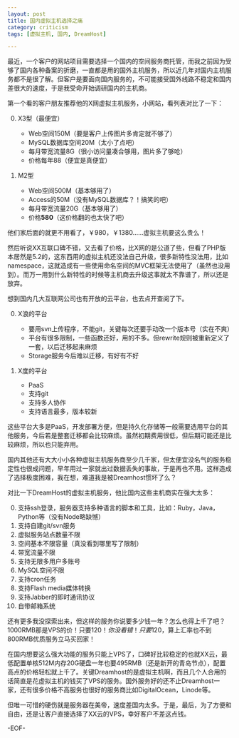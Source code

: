 ```yaml
---
layout: post
title: 国内虚拟主机选择之痛
category: criticism
tags: [虚拟主机, 国内, DreamHost]

---
```


最近，一个客户的网站项目需要选择一个国内的空间服务商托管，而我之前因为受够了国内各种备案的折磨，一直都是用的国外主机服务，所以近几年对国内主机服务都不是很了解。但客户是要面向国内服务的，不可能接受国外线路不稳定和国内差很大的速度，于是我受命开始调研国内的主机商。

第一个看的客户朋友推荐他的X网虚拟主机服务，小网站，看列表对比了一下：

0.  X3型（最便宜）
    
    * Web空间150M（要是客户上传图片多肯定就不够了）
    * MySQL数据库空间20M（太小了点吧）
    * 每月带宽流量8G（很小访问量凑合够用，图片多了够呛）
    * 价格每年88（便宜是真便宜）
    
0.  M2型
    
    * Web空间500M（基本够用了）
    * Access的50M（没有MySQL数据库？！搞笑的吧）
    * 每月带宽流量20G（基本够用了）
    * 价格**580**（这价格翻的也太快了吧）

他们家后面的就更不用看了，￥980，￥1380……虚拟主机要这么贵么！

然后听说XX互联口碑不错，又去看了价格，比X网的是公道了些，但看了PHP版本居然是5.2的，这东西用的虚拟主机还没法自己升级，很多新特性没法用，比如namespace，这就造成有一些使用命名空间的MVC框架无法使用了（虽然也没用到）。而万一用到什么新特性的时候等主机商去升级这事就太不靠谱了，所以还是放弃。

想到国内几大互联网公司也有开放的云平台，也去点开查阅了下。

0.  X浪的平台
    
    * 要用svn上传程序，不能git，关键每次还要手动改一个版本号（实在不爽）
    * 平台有很多限制，一些函数还好，用的不多。但rewrite规则被重新定义了一套，以后迁移起来麻烦
    * Storage服务今后难以迁移，有好有不好
    
0.  X度的平台
    
    * PaaS
    * 支持git
    * 支持多人协作
    * 支持语言最多，版本较新

这些平台大多是PaaS，开发部署方便，但是持久化存储等一般需要选用平台的其他服务，今后若是整套迁移都会比较麻烦。虽然初期费用很低，但后期可能还是比较麻烦，所以也只能弃用。

国内其他还有大大小小各种虚拟主机服务商至少几千家，但太便宜没名气的服务稳定性也很成问题，早年用过一家就出过数据丢失的事故，于是再也不用。这样造成了选择极度困难，我在想，难道我是被Dreamhost惯坏了么？

对比一下DreamHost的虚拟主机服务，他比国内这些主机商实在强大太多：

0. 支持ssh登录，服务器支持多种语言的脚本和工具，比如：Ruby，Java，Python等（没有Node略缺憾）
0. 支持自建git/svn服务
0. 虚拟服务站点数量不限
0. 空间基本不限容量（真没看到哪里写了限制）
0. 带宽流量不限
0. 支持无限多用户多账号
0. MySQL空间不限
0. 支持cron任务
0. 支持Flash media媒体转换
0. 支持Jabber的即时通讯协议
0. 自带邮箱系统

还有更多我没探索出来，但这样的服务你说要多少钱一年？怎么也得上千了吧？1000RMB那是VPS的价！只要$120！你没看错！只要$120，算上汇率也不到800RMB优质服务立马买回家！

在国内想要这么强大功能的服务只能上VPS了，口碑好比较稳定的也就XX云，最低配置单核512M内存20G硬盘一年也要495RMB（还是新开的青岛节点），配置高点的价格轻松就上千了。关键Dreamhost的是虚拟主机啊，而且几个人合用的话简直是花虚拟主机的钱买了VPS的服务。国外服务好的还不止Dreamhost一家，还有很多价格不高服务也很好的服务商比如DigitalOcean，Linode等。

但唯一可惜的硬伤就是服务器在美帝，速度差国内太多。于是，最后，为了方便和自由，还是让客户直接选择了XX云的VPS，幸好客户不差这点钱。

-EOF-
